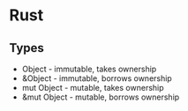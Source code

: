 # Rust

## Types

- Object - immutable, takes ownership
- &Object - immutable, borrows ownership
- mut Object - mutable, takes ownership
- &mut Object - mutable, borrows ownership
